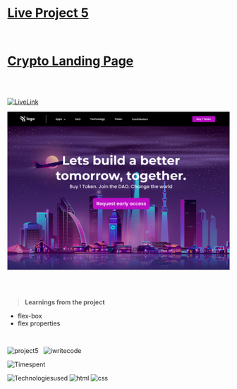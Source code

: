 # [Live Project 5](https://jagadeeshproject5.netlify.app/)

<br>

# [Crypto Landing Page](https://jagadeeshproject5.netlify.app/)

<br><br>

[![LiveLink](https://img.shields.io/badge/Live%20Link-Click%20here-red)](https://jagadeeshproject5.netlify.app/)


![image](./5.png)

<br><br>

>**Learnings from the project**

- flex-box
- flex properties

<br>

![project5](https://img.shields.io/badge/Project-5-orange) &nbsp; ![iwritecode](https://img.shields.io/badge/iwrite-code-green)

![Timespent](https://img.shields.io/badge/Time%20spent-2%20hours-blue)

![Technologiesused](https://img.shields.io/badge/-Technologies%20used-informational)
![html](https://img.shields.io/badge/-html-blueviolet) 
![css](https://img.shields.io/badge/-css-ff69b4)